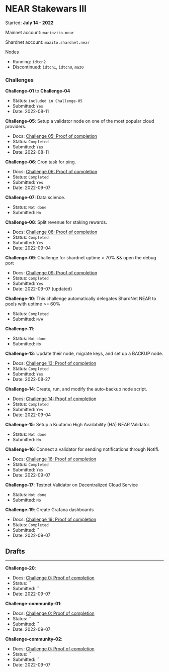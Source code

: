 # NEAR Stakewars III

Started: **July 14 - 2022**

Mainnet account: `mariozito.near`

Shardnet account: `mazito.shardnet.near`

Nodes 
- Running: `idtcn2`
- Discontinued: `idtcn1`, `idtcn0`, `maz0`

### Challenges

**Challenge-01** to **Challenge-04** 
- Status: `included in Challenge-05`
- Submitted: `Yes`
- Date: 2022-08-11

**Challenge-05**: Setup a validator node on one of the most popular cloud providers.
- Docs: [Challenge 05: Proof of completion](./docs/challenge-05/README.md)
- Status: `Completed`
- Submitted: `Yes`
- Date: 2022-08-11

**Challenge-06**: Cron task for ping.
- Docs: [Challenge 06: Proof of completion](./docs/challenge-06/README.md)
- Status: `Completed`
- Submitted: `Yes`
- Date: 2022-09-07

**Challenge-07**: Data science.
- Status: `Not done`
- Submitted: `No`

**Challenge-08**: Split revenue for staking rewards.
- Docs: [Challenge 08: Proof of completion](./docs/challenge-08/README.md)
- Status: `Completed`
- Submitted: `Yes`
- Date: 2022-09-04

**Challenge-09**: Challenge for shardnet uptime > 70% && open the debug port
- Docs: [Challenge 09: Proof of completion](./docs/challenge-09/README.md)
- Status: `Completed`
- Submitted: `Yes`
- Date: 2022-09-07 (updated)

**Challenge-10**: This challenge automatically delegates ShardNet NEAR to pools with uptime >= 60%
- Status: `Completed`
- Submitted: `N/A`

**Challenge-11**: 
- Status: `Not done`
- Submitted: `No`

**Challenge-13**:  Update their node, migrate keys, and set up a BACKUP node.
- Docs: [Challenge 13: Proof of completion](./docs/challenge-13/README.md)
- Status: `Completed`
- Submitted: `Yes`
- Date: 2022-08-27

**Challenge-14**: Create, run, and modify the auto-backup node script.
- Docs: [Challenge 14: Proof of completion](./docs/challenge-14/README.md)
- Status: `Completed`
- Submitted: `Yes`
- Date: 2022-09-04

**Challenge-15**: Setup a Kuutamo High Availability (HA) NEAR Validator.
- Status: `Not done`
- Submitted: `No`

**Challenge-16**: Connect a validator for sending notifications through Notifi.
- Docs: [Challenge 16: Proof of completion](./docs/challenge-16/README.md)
- Status: `Completed`
- Submitted: `Yes`
- Date: 2022-09-07

**Challenge-17**: Testnet Validator on Decentralized Cloud Service
- Status: `Not done`
- Submitted: `No`

**Challenge-19**: Create Grafana dashboards
- Docs: [Challenge 19: Proof of completion](./docs/challenge-19/README.md)
- Status: `Completed`
- Submitted: ``
- Date: 2022-09-07

## Drafts
---



**Challenge-20**: 
- Docs: [Challenge 0: Proof of completion](./docs/challenge-0/index.md)
- Status: ``
- Submitted: ``
- Date: 2022-09-07

**Challenge-community-01**: 
- Docs: [Challenge 0: Proof of completion](./docs/challenge-comm01/index.md)
- Status: ``
- Submitted: ``
- Date: 2022-09-07

**Challenge-community-02**: 
- Docs: [Challenge 0: Proof of completion](./docs/challenge-comm02/index.md)
- Status: ``
- Submitted: ``
- Date: 2022-09-07

